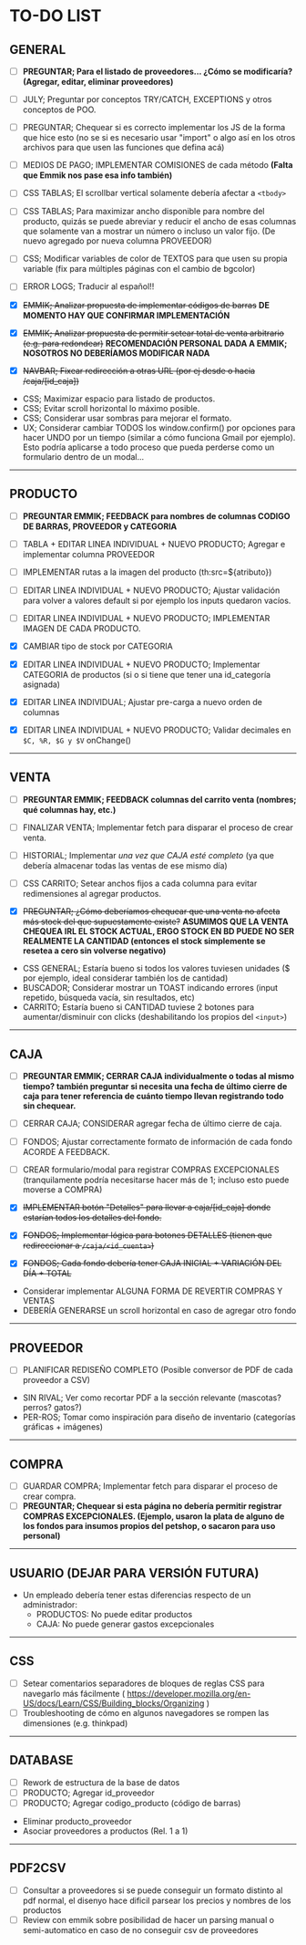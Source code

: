 # TO-DO LIST

##  GENERAL

- [ ] **PREGUNTAR; Para el listado de proveedores... ¿Cómo se modificaría? (Agregar, editar, eliminar proveedores)**

- [ ] JULY; Preguntar por conceptos TRY/CATCH, EXCEPTIONS y otros conceptos de POO.

- [ ] PREGUNTAR; Chequear si es correcto implementar los JS de la forma que hice esto (no se si es necesario usar "import" o algo así en los otros archivos para que usen las funciones que defina acá)

- [ ] MEDIOS DE PAGO; IMPLEMENTAR COMISIONES de cada método **(Falta que Emmik nos pase esa info también)**
- [ ] CSS TABLAS; El scrollbar vertical solamente debería afectar a `<tbody>`
- [ ] CSS TABLAS; Para maximizar ancho disponible para nombre del producto, quizás se puede abreviar y reducir el ancho de esas columnas que solamente van a mostrar un número o incluso un valor fijo. (De nuevo agregado por nueva columna PROVEEDOR)
- [ ] CSS; Modificar variables de color de TEXTOS para que usen su propia variable (fix para múltiples páginas con el cambio de bgcolor)
- [ ] ERROR LOGS; Traducir al español!!

- [x] ~~EMMIK; Analizar propuesta de implementar códigos de barras~~ **DE MOMENTO HAY QUE CONFIRMAR IMPLEMENTACIÓN**
- [x] ~~EMMIK; Analizar propuesta de permitir setear total de venta arbitrario (e.g. para redondear)~~ **RECOMENDACIÓN PERSONAL DADA A EMMIK; NOSOTROS NO DEBERÍAMOS MODIFICAR NADA**
- [x] ~~NAVBAR; Fixear redirección a otras URL (por ej desde o hacia /caja/[id_caja])~~

* CSS; Maximizar espacio para listado de productos.
* CSS; Evitar scroll horizontal lo máximo posible.
* CSS; Considerar usar sombras para mejorar el formato.
* UX; Considerar cambiar TODOS los window.confirm() por opciones para hacer UNDO por un tiempo (similar a cómo funciona Gmail por ejemplo). Esto podría aplicarse a todo proceso que pueda perderse como un formulario dentro de un modal...

---

##  PRODUCTO

- [ ] **PREGUNTAR EMMIK; FEEDBACK para nombres de columnas CODIGO DE BARRAS, PROVEEDOR y CATEGORIA**

- [ ] TABLA + EDITAR LINEA INDIVIDUAL + NUEVO PRODUCTO; Agregar e implementar columna PROVEEDOR
- [ ] IMPLEMENTAR rutas a la imagen del producto (th:src=${atributo})
- [ ] EDITAR LINEA INDIVIDUAL + NUEVO PRODUCTO; Ajustar validación para volver a valores default si por ejemplo los inputs quedaron vacíos.
- [ ] EDITAR LINEA INDIVIDUAL + NUEVO PRODUCTO; IMPLEMENTAR IMAGEN DE CADA PRODUCTO.

- [x] CAMBIAR tipo de stock por CATEGORIA
- [x] EDITAR LINEA INDIVIDUAL + NUEVO PRODUCTO; Implementar CATEGORIA de productos (si o si tiene que tener una id_categoría asignada)
- [x] EDITAR LINEA INDIVIDUAL; Ajustar pre-carga a nuevo orden de columnas
- [x] EDITAR LINEA INDIVIDUAL + NUEVO PRODUCTO; Validar decimales en `$C, %R, $G y $V` onChange()

---

##  VENTA

- [ ] **PREGUNTAR EMMIK; FEEDBACK columnas del carrito venta (nombres; qué columnas hay, etc.)**

- [ ] FINALIZAR VENTA; Implementar fetch para disparar el proceso de crear venta.
- [ ] HISTORIAL; Implementar *una vez que CAJA esté completo* (ya que debería almacenar todas las ventas de ese mismo día)
- [ ] CSS CARRITO; Setear anchos fijos a cada columna para evitar redimensiones al agregar productos.

- [x] ~~PREGUNTAR; ¿Cómo deberíamos chequear que una venta no afecta más stock del que supuestamente existe?~~ **ASUMIMOS QUE LA VENTA CHEQUEA IRL EL STOCK ACTUAL, ERGO STOCK EN BD PUEDE NO SER REALMENTE LA CANTIDAD (entonces el stock simplemente se resetea a cero sin volverse negativo)**

* CSS GENERAL; Estaría bueno si todos los valores tuviesen unidades ($ por ejemplo, ideal considerar también los de cantidad)
* BUSCADOR; Considerar mostrar un TOAST indicando errores (input repetido, búsqueda vacía, sin resultados, etc)
* CARRITO; Estaría bueno si CANTIDAD tuviese 2 botones para aumentar/disminuir con clicks (deshabilitando los propios del `<input>`)

---

##  CAJA

- [ ] **PREGUNTAR EMMIK; CERRAR CAJA individualmente o todas al mismo tiempo? también preguntar si necesita una fecha de último cierre de caja para tener referencia de cuánto tiempo llevan registrando todo sin chequear.**

- [ ] CERRAR CAJA; CONSIDERAR agregar fecha de último cierre de caja.
- [ ] FONDOS; Ajustar correctamente formato de información de cada fondo ACORDE A FEEDBACK.
- [ ] CREAR formulario/modal para registrar COMPRAS EXCEPCIONALES (tranquilamente podría necesitarse hacer más de 1; incluso esto puede moverse a COMPRA)

- [x] ~~IMPLEMENTAR botón "Detalles" para llevar a caja/[id_caja] donde estarían todos los detalles del fondo.~~
- [x] ~~FONDOS; Implementar lógica para botones DETALLES (tienen que redireccionar a `/caja/<id_cuenta>`)~~
- [x] ~~FONDOS; Cada fondo debería tener CAJA INICIAL + VARIACIÓN DEL DÍA + TOTAL~~

* Considerar implementar ALGUNA FORMA DE REVERTIR COMPRAS Y VENTAS
* DEBERÍA GENERARSE un scroll horizontal en caso de agregar otro fondo

---

##  PROVEEDOR

- [ ] PLANIFICAR REDISEÑO COMPLETO (Posible conversor de PDF de cada proveedor a CSV)

* SIN RIVAL; Ver como recortar PDF a la sección relevante (mascotas? perros? gatos?)
* PER-ROS; Tomar como inspiración para diseño de inventario (categorías gráficas + imágenes)

---

##  COMPRA

- [ ] GUARDAR COMPRA; Implementar fetch para disparar el proceso de crear compra.
- [ ] **PREGUNTAR; Chequear si esta página no debería permitir registrar COMPRAS EXCEPCIONALES. (Ejemplo, usaron la plata de alguno de los fondos para insumos propios del petshop, o sacaron para uso personal)**

---
    
##  USUARIO (DEJAR PARA VERSIÓN FUTURA)

*   Un empleado debería tener estas diferencias respecto de un administrador:
    -   PRODUCTOS: No puede editar productos
    -   CAJA: No puede generar gastos excepcionales

---

##  CSS

- [ ] Setear comentarios separadores de bloques de reglas CSS para navegarlo más fácilmente ( https://developer.mozilla.org/en-US/docs/Learn/CSS/Building_blocks/Organizing )
- [ ] Troubleshooting de cómo en algunos navegadores se rompen las dimensiones (e.g. thinkpad)

---

## DATABASE

- [ ] Rework de estructura de la base de datos
- [ ] PRODUCTO; Agregar id_proveedor
- [ ] PRODUCTO; Agregar codigo_producto (código de barras)

*   Eliminar producto_proveedor
*   Asociar proveedores a productos (Rel. 1 a 1)

---

## PDF2CSV

- [ ] Consultar a proveedores si se puede conseguir un formato distinto al pdf normal, el disenyo hace dificil parsear los precios y nombres de los productos
- [ ] Review con emmik sobre posibilidad de hacer un parsing manual o semi-automatico en caso de no conseguir csv de proveedores